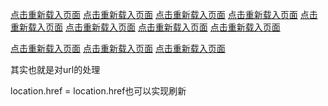 <a href="javascript:location.reload();">点击重新载入页面</a>
<a href="javascript:history.go(0);">点击重新载入页面</a>
<a href="javascript:location=location;">点击重新载入页面</a>
<a href="javascript:location=location.href;">点击重新载入页面</a>
<a href="javascript:location.replace(location);">点击重新载入页面</a>
<a href="javascript:location.replace(location.href);">点击重新载入页面</a>
<a href="javascript:location.assign(location);">点击重新载入页面</a>
<a href="javascript:location.assign(location.href);">点击重新载入页面</a>
<!--// 以下只支持ie -->
<a href="javascript:document.URL=location.href;">点击重新载入页面</a>
<a href="javascript:navigate(location);">点击重新载入页面</a>
<a href="javascript:document.execCommand('Refresh');">点击重新载入页面</a>
<!--// 以上只支持ie -->


其实也就是对url的处理

location.href = location.href也可以实现刷新